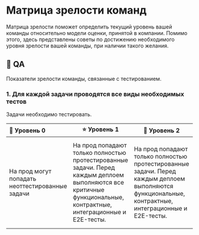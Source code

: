 # Матрица зрелости команд
Матрица зрелости поможет определить текущий уровень вашей команды относительно модели оценки, принятой в компании. 
Помимо этого, здесь представлены советы по достижению необходимого уровня зрелости вашей команды, при наличии такого желания.

## :wrench: QA
Показатели зрелости команды, связанные с тестированием. 

### 1. Для каждой задачи проводятся все виды необходимых тестов
Задачи необходимо тестировать. 

| 🔆  Уровень 0| ⭐  Уровень 1| 🌟  Уровень 2| 💥  Уровень 3|
| :------------- | ------------- |------------- |------------- |
|На прод могут попадать неоттестированные задачи | На прод попадают только полностью протестированные задачи. Перед каждым деплоем выполняются все критичные функциональные, контрактные, интеграционные и E2E-тесты. | На прод попадают только полностью протестированные задачи. Перед каждым деплоем выполняются функциональные, контрактные, интеграционные и E2E-тесты. | Перед каждым деплоем выполняется "умный регресс" (только то, что могло быть задето доработкой + критичные тесты) |

